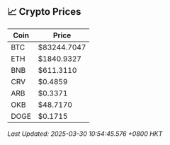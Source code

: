 ## 📈 Crypto Prices

| Coin | Price |
| ---- | ----- |
| BTC | $83244.7047 |
| ETH | $1840.9327 |
| BNB | $611.3110 |
| CRV | $0.4859 |
| ARB | $0.3371 |
| OKB | $48.7170 |
| DOGE | $0.1715 |

_Last Updated: 2025-03-30 10:54:45.576 +0800 HKT_